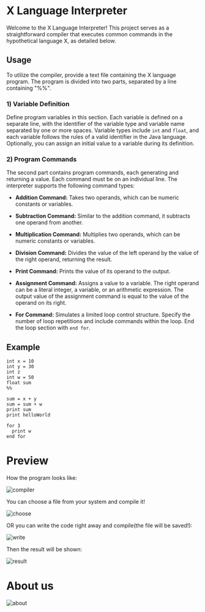 # X Language Interpreter

Welcome to the X Language Interpreter! This project serves as a straightforward compiler that executes common commands in the hypothetical language X, as detailed below.

## Usage

To utilize the compiler, provide a text file containing the X language program. The program is divided into two parts, separated by a line containing "%%".

### 1) Variable Definition
Define program variables in this section. Each variable is defined on a separate line, with the identifier of the variable type and variable name separated by one or more spaces. Variable types include `int` and `float`, and each variable follows the rules of a valid identifier in the Java language. Optionally, you can assign an initial value to a variable during its definition.

### 2) Program Commands
The second part contains program commands, each generating and returning a value. Each command must be on an individual line. The interpreter supports the following command types:

- **Addition Command:** Takes two operands, which can be numeric constants or variables.
  
- **Subtraction Command:** Similar to the addition command, it subtracts one operand from another.
  
- **Multiplication Command:** Multiplies two operands, which can be numeric constants or variables.
  
- **Division Command:** Divides the value of the left operand by the value of the right operand, returning the result.
  
- **Print Command:** Prints the value of its operand to the output.
  
- **Assignment Command:** Assigns a value to a variable. The right operand can be a literal integer, a variable, or an arithmetic expression. The output value of the assignment command is equal to the value of the operand on its right.
  
- **For Command:** Simulates a limited loop control structure. Specify the number of loop repetitions and include commands within the loop. End the loop section with `end for`.

## Example

```x
int x = 10
int y = 30
int z
int w = 50
float sum
%%

sum = x + y
sum = sum + w
print sum
print helloWorld

for 3
  print w
end for
```
# Preview
How the program looks like:

![compiler](https://user-images.githubusercontent.com/76126890/131711251-8825abc6-ce3c-4775-b20a-24de851b10d7.png)

You can choose a file from your system and compile it!

![choose](https://user-images.githubusercontent.com/76126890/131711300-32d0d61c-24c9-4d2d-8710-0c1288042a9b.png)

OR you can write the code right away and compile(the file will be saved!):

![write](https://user-images.githubusercontent.com/76126890/131711655-13162014-fa6f-4588-a6aa-2e20792c0cc5.png)

Then the result will be shown:

![result](https://user-images.githubusercontent.com/76126890/131711919-2d6d781d-7aa9-4ebd-9aaa-ddc705f3e69f.png)
# About us
![about](https://user-images.githubusercontent.com/76126890/131711985-71b4d3e6-7949-4839-9441-ce928f9d031d.png)
